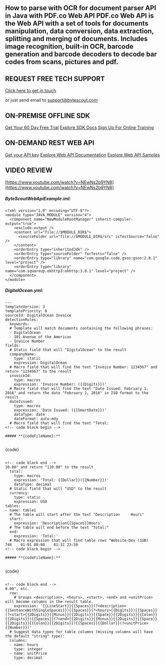 ## How to parse with OCR for document parser API in Java with PDF.co Web API PDF.co Web API is the Web API with a set of tools for documents manipulation, data conversion, data extraction, splitting and merging of documents. Includes image recognition, built-in OCR, barcode generation and barcode decoders to decode bar codes from scans, pictures and pdf.

## REQUEST FREE TECH SUPPORT

[Click here to get in touch](https://bytescout.zendesk.com/hc/en-us/requests/new?subject=PDF.co%20Web%20API%20Question)

or just send email to [support@bytescout.com](mailto:support@bytescout.com?subject=PDF.co%20Web%20API%20Question) 

## ON-PREMISE OFFLINE SDK 

[Get Your 60 Day Free Trial](https://bytescout.com/download/web-installer?utm_source=github-readme)
[Explore SDK Docs](https://bytescout.com/documentation/index.html?utm_source=github-readme)
[Sign Up For Online Training](https://academy.bytescout.com/)


## ON-DEMAND REST WEB API

[Get your API key](https://pdf.co/documentation/api?utm_source=github-readme)
[Explore Web API Documentation](https://pdf.co/documentation/api?utm_source=github-readme)
[Explore Web API Samples](https://github.com/bytescout/ByteScout-SDK-SourceCode/tree/master/PDF.co%20Web%20API)

## VIDEO REVIEW

[https://www.youtube.com/watch?v=NEwNs2b9YN8](https://www.youtube.com/watch?v=NEwNs2b9YN8)




<!-- code block begin -->

##### **ByteScoutWebApiExample.iml:**
    
```
<?xml version="1.0" encoding="UTF-8"?>
<module type="JAVA_MODULE" version="4">
  <component name="NewModuleRootManager" inherit-compiler-output="true">
    <exclude-output />
    <content url="file://$MODULE_DIR$">
      <sourceFolder url="file://$MODULE_DIR$/src" isTestSource="false" />
    </content>
    <orderEntry type="inheritedJdk" />
    <orderEntry type="sourceFolder" forTests="false" />
    <orderEntry type="library" name="com.google.code.gson:gson:2.8.1" level="project" />
    <orderEntry type="library" name="com.squareup.okhttp3:okhttp:3.8.1" level="project" />
  </component>
</module>
```

<!-- code block end -->    

<!-- code block begin -->

##### **DigitalOcean.yml:**
    
```
---
templateVersion: 3
templatePriority: 0
sourceId: DigitalOcean Invoice
detectionRules:
  keywords:
  # Template will match documents containing the following phrases:
  - DigitalOcean
  - 101 Avenue of the Americas
  - Invoice Number
fields:
  # Static field that will "DigitalOcean" to the result
  companyName:
    type: static
    expression: DigitalOcean
  # Macro field that will find the text "Invoice Number: 1234567" and return "1234567" to the result
  invoiceId:
    type: macros
    expression: 'Invoice Number: ({{Digits}})'
  # Macro field that will find the text "Date Issued: February 1, 2016" and return the date "February 1, 2016" in ISO format to the result
  dateIssued:
    type: macros
    expression: 'Date Issued: ({{SmartDate}})'
    dataType: date
    dateFormat: auto-mdy
  # Macro field that will find the text "Total: 
<!-- code block begin -->

##### **{codeFileName}:**
    
```
{code}
```

<!-- code block end -->    
10.00" and return "110.00" to the result
  total:
    type: macros
    expression: 'Total: {{Dollar}}({{Number}})'
    dataType: decimal
  # Static field that will "USD" to the result
  currency:
    type: static
    expression: USD
tables:
- name: table1
  # The table will start after the text "Description     Hours"
  start:
    expression: 'Description{{Spaces}}Hours'
  # The table will end before the text "Total:"
  end:
    expression: 'Total:'
  # Macro expression that will find table rows "Website-Dev (1GB)    744    01-01 00:00    01-31 23:59    
<!-- code block begin -->

##### **{codeFileName}:**
    
```
{code}
```

<!-- code block end -->    
0.00", etc.
  row:
    # Groups <description>, <hours>, <start>, <end> and <unitPrice> will become columns in the result table.
    expression: '{{LineStart}}{{Spaces}}(?<description>{{SentenceWithSingleSpaces}}){{Spaces}}(?<hours>{{Digits}}){{Spaces}}(?<start>{{2Digits}}{{Minus}}{{2Digits}}{{Space}}{{2Digits}}{{Colon}}{{2Digits}}){{Spaces}}(?<end>{{2Digits}}{{Minus}}{{2Digits}}{{Space}}{{2Digits}}{{Colon}}{{2Digits}}){{Spaces}}{{Dollar}}(?<unitPrice>{{Number}})'
  # Suggest data types for table columns (missing columns will have the default "string" type):
  columns:
  - name: hours
    type: integer
  - name: unitPrice
    type: decimal


```

<!-- code block end -->